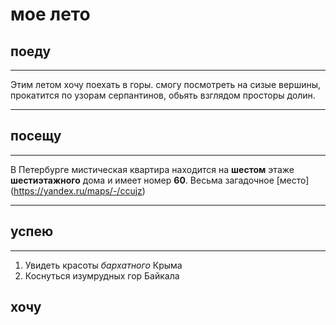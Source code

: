 # мое лето

## поеду
***
Этим летом хочу поехать в горы. смогу посмотреть на сизые вершины, прокатится по узорам серпантинов, обьять взглядом просторы долин.
***
## посещу 
***
В Петербурге мистическая квартира находится на **шестом** этаже **шестиэтажного** дома и имеет номер **60**. Весьма загадочное [место] (https://yandex.ru/maps/-/ccujz)
***
## успею
***
1. Увидеть красоты *бархатного* Крыма
2. Коснуться изумрудных гор Байкала
## хочу